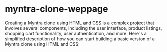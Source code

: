 # myntra-clone-weppage
Creating a Myntra clone using HTML and CSS is a complex project that involves several components, including the user interface, product listings, shopping cart functionality, user authentication, and more. Here's a simplified description of how you can start building a basic version of a Myntra clone using HTML and CSS:
